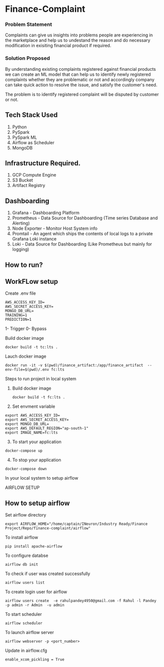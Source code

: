 # Finance-Complaint 

### Problem Statement
Complaints can give us insights into problems people are experiencing in the marketplace and help us to undestand the reason and do necessary modification in exisiting financial product if required.

### Solution Proposed 
By understanding existing complaints registered against financial products we can create an ML model that can help us to identify newly registered complaints whether they are problematic or not and accordingly company can take quick action to resolve the issue, and satisfy the customer's need.

The problem is to identify registered complaint will be disputed by customer or not.
## Tech Stack Used
1. Python 
2. PySpark
3. PySpark ML
4. Airflow as Scheduler
5. MongoDB

## Infrastructure Required.

1. GCP Compute Engine
2. S3 Bucket
3. Artifact Registry

## Dashboarding
1. Grafana - Dashboarding Platform
2. Prometheus - Data Source for Dashboarding (Time series Database and Alerting)
3. Node Exporter - Monitor Host System info
4. Promtail - An agent which ships the contents of local logs to a private Grafana Loki instance
5. Loki - Data Source for Dashboarding (Like Prometheus but mainly for logging)

## How to run?

## WorkFLow setup

Create .env file

```
AWS_ACCESS_KEY_ID=
AWS_SECRET_ACCESS_KEY=
MONGO_DB_URL=
TRAINING=1
PREDICTION=1
```
1- Trigger
0- Bypass

Build docker image
```
docker build -t tc:lts .
```

Lauch docker image

```
docker run -it -v $(pwd)/finance_artifact:/app/finance_artifact  --env-file=$(pwd)/.env fc:lts
```

Steps to run project in local system


1. Build docker image
   ```
   docker build -t fc:lts .
   ```
2. Set envment variable
```
export AWS_ACCESS_KEY_ID=
export AWS_SECRET_ACCESS_KEY=
export MONGO_DB_URL=
export AWS_DEFAULT_REGION="ap-south-1"
export IMAGE_NAME=fc:lts
```
3. To start your application
```
docker-compose up
```
4. To stop your application
```
docker-compose down
``` 



In your local system to setup airflow 


AIRFLOW SETUP

## How to setup airflow

Set airflow directory
```
export AIRFLOW_HOME="/home/captain/INeuron/Industry Ready/Finance Project/Repo/finance-complaint/airflow"
```

To install airflow 
```
pip install apache-airflow
```

To configure databse
```
airflow db init
```

To check if user was created successfully
```
airflow users list
```

To create login user for airflow
```
airflow users create  -e rahulpandey4950@gmail.com -f Rahul -l Pandey -p admin -r Admin  -u admin
```
To start scheduler
```
airflow scheduler
```
To launch airflow server
```
airflow webserver -p <port_number>
```

Update in airflow.cfg
```
enable_xcom_pickling = True
```
